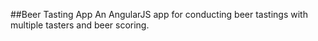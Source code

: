 ##Beer Tasting App
An AngularJS app for conducting beer tastings with multiple tasters and beer scoring.
